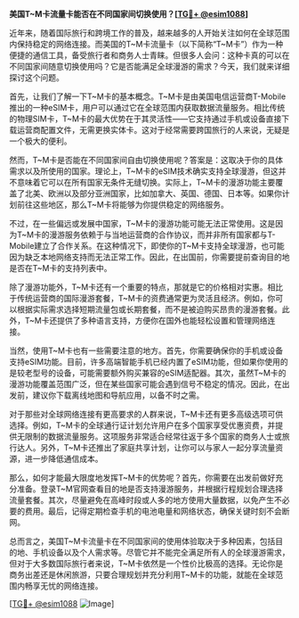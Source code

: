 **美国T~M卡流量卡能否在不同国家间切换使用？[[TG💪+ @esim1088](https://t.me/s/esim1088)]**

近年来，随着国际旅行和跨境工作的普及，越来越多的人开始关注如何在全球范围内保持稳定的网络连接。而美国的T~M卡流量卡（以下简称“T~M卡”）作为一种便捷的通信工具，备受旅行者和商务人士青睐。但很多人会问：这种卡真的可以在不同国家间随意切换使用吗？它是否能满足全球漫游的需求？今天，我们就来详细探讨这个问题。

首先，让我们了解一下T~M卡的基本概念。T~M卡是由美国电信运营商T-Mobile推出的一种eSIM卡，用户可以通过它在全球范围内获取数据流量服务。相比传统的物理SIM卡，T~M卡的最大优势在于其灵活性——它支持通过手机或设备直接下载运营商配置文件，无需更换实体卡。这对于经常需要跨国旅行的人来说，无疑是一个极大的便利。

然而，T~M卡是否能在不同国家间自由切换使用呢？答案是：这取决于你的具体需求以及所使用的国家。理论上，T~M卡的eSIM技术确实支持全球漫游，但这并不意味着它可以在所有国家无条件无缝切换。实际上，T~M卡的漫游功能主要覆盖了北美、欧洲以及部分亚洲国家，比如加拿大、英国、德国、日本等。如果你计划前往这些地区，那么T~M卡将能够为你提供稳定的网络服务。

不过，在一些偏远或发展中国家，T~M卡的漫游功能可能无法正常使用。这是因为T~M卡的漫游服务依赖于与当地运营商的合作协议，而并非所有国家都与T-Mobile建立了合作关系。在这种情况下，即使你的T~M卡支持全球漫游，也可能因为缺乏本地网络支持而无法正常工作。因此，在出国前，你需要提前查询目的地是否在T~M卡的支持列表中。

除了漫游功能外，T~M卡还有一个重要的特点，那就是它的价格相对实惠。相比于传统运营商的国际漫游套餐，T~M卡的资费通常更为灵活且经济。例如，你可以根据实际需求选择短期流量包或长期套餐，而不是被迫购买昂贵的漫游套餐。此外，T~M卡还提供了多种语言支持，方便你在国外也能轻松设置和管理网络连接。

当然，使用T~M卡也有一些需要注意的地方。首先，你需要确保你的手机或设备支持eSIM功能。目前，许多高端智能手机已经内置了eSIM功能，但如果你使用的是较老型号的设备，可能需要额外购买兼容的eSIM适配器。其次，虽然T~M卡的漫游功能覆盖范围广泛，但在某些国家可能会遇到信号不稳定的情况。因此，在出发前，建议你下载离线地图和导航应用，以备不时之需。

对于那些对全球网络连接有更高要求的人群来说，T~M卡还有更多高级选项可供选择。例如，T~M卡的全球通行证计划允许用户在多个国家享受优惠资费，并提供无限制的数据流量服务。这项服务非常适合经常往返于多个国家的商务人士或旅行达人。另外，T~M卡还推出了家庭共享计划，让你可以与家人一起分享流量资源，进一步降低通信成本。

那么，如何才能最大限度地发挥T~M卡的优势呢？首先，你需要在出发前做好充分准备。登录T~M官网查看目的地是否支持漫游服务，并根据行程规划合理选择流量套餐。其次，尽量避免在高峰时段或人多的地方使用大量数据，以免产生不必要的费用。最后，记得定期检查手机的电池电量和网络状态，确保关键时刻不会断网。

总而言之，美国T~M卡流量卡在不同国家间的使用体验取决于多种因素，包括目的地、手机设备以及个人需求等。尽管它并不能完全满足所有人的全球漫游需求，但对于大多数国际旅行者来说，T~M卡依然是一个性价比极高的选择。无论你是商务出差还是休闲旅游，只要合理规划并充分利用T~M卡的功能，就能在全球范围内畅享无忧的网络连接。

[[TG💪+ @esim1088](https://t.me/s/esim1088) ![Image](https://i.postimg.cc/4NQfJmqS/Snipaste-2025-05-13-00-14-12.png)]